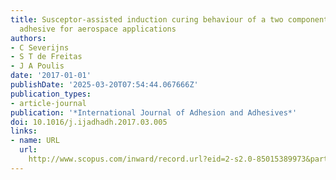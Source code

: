 ```yaml
---
title: Susceptor-assisted induction curing behaviour of a two component epoxy paste
  adhesive for aerospace applications
authors:
- C Severijns
- S T de Freitas
- J A Poulis
date: '2017-01-01'
publishDate: '2025-03-20T07:54:44.067666Z'
publication_types:
- article-journal
publication: '*International Journal of Adhesion and Adhesives*'
doi: 10.1016/j.ijadhadh.2017.03.005
links:
- name: URL
  url: 
    http://www.scopus.com/inward/record.url?eid=2-s2.0-85015389973&partnerID=MN8TOARS
---
```

